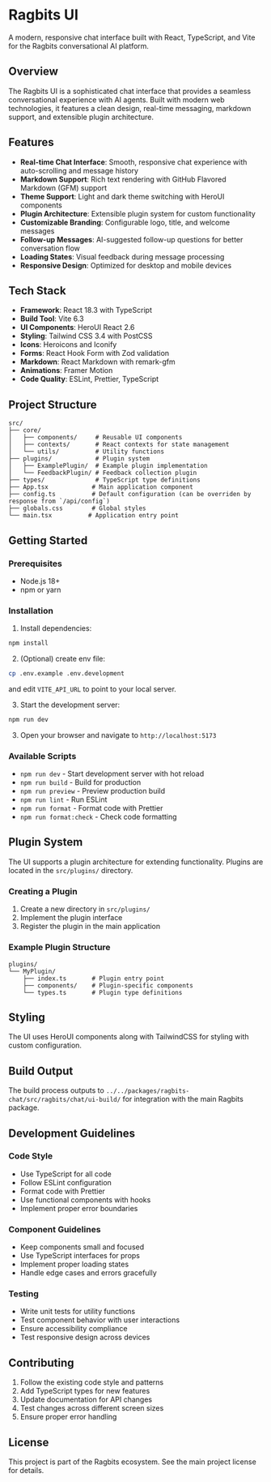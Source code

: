 # Ragbits UI

A modern, responsive chat interface built with React, TypeScript, and Vite for the Ragbits conversational AI platform.

## Overview

The Ragbits UI is a sophisticated chat interface that provides a seamless conversational experience with AI agents. Built with modern web technologies, it features a clean design, real-time messaging, markdown support, and extensible plugin architecture.

## Features

- **Real-time Chat Interface**: Smooth, responsive chat experience with auto-scrolling and message history
- **Markdown Support**: Rich text rendering with GitHub Flavored Markdown (GFM) support
- **Theme Support**: Light and dark theme switching with HeroUI components
- **Plugin Architecture**: Extensible plugin system for custom functionality
- **Customizable Branding**: Configurable logo, title, and welcome messages
- **Follow-up Messages**: AI-suggested follow-up questions for better conversation flow
- **Loading States**: Visual feedback during message processing
- **Responsive Design**: Optimized for desktop and mobile devices

## Tech Stack

- **Framework**: React 18.3 with TypeScript
- **Build Tool**: Vite 6.3
- **UI Components**: HeroUI React 2.6
- **Styling**: Tailwind CSS 3.4 with PostCSS
- **Icons**: Heroicons and Iconify
- **Forms**: React Hook Form with Zod validation
- **Markdown**: React Markdown with remark-gfm
- **Animations**: Framer Motion
- **Code Quality**: ESLint, Prettier, TypeScript

## Project Structure

```
src/
├── core/
│   ├── components/     # Reusable UI components
│   ├── contexts/       # React contexts for state management
│   └── utils/          # Utility functions
├── plugins/            # Plugin system
│   ├── ExamplePlugin/  # Example plugin implementation
│   └── FeedbackPlugin/ # Feedback collection plugin
├── types/              # TypeScript type definitions
├── App.tsx            # Main application component
├── config.ts          # Default configuration (can be overriden by response from `/api/config`)
├── globals.css        # Global styles
└── main.tsx          # Application entry point
```

## Getting Started

### Prerequisites

- Node.js 18+
- npm or yarn

### Installation

1. Install dependencies:

```bash
npm install
```

2. (Optional) create env file:

```bash
cp .env.example .env.development
```

and edit `VITE_API_URL` to point to your local server.

3. Start the development server:

```bash
npm run dev
```

3. Open your browser and navigate to `http://localhost:5173`

### Available Scripts

- `npm run dev` - Start development server with hot reload
- `npm run build` - Build for production
- `npm run preview` - Preview production build
- `npm run lint` - Run ESLint
- `npm run format` - Format code with Prettier
- `npm run format:check` - Check code formatting

## Plugin System

The UI supports a plugin architecture for extending functionality. Plugins are located in the `src/plugins/` directory.

### Creating a Plugin

1. Create a new directory in `src/plugins/`
2. Implement the plugin interface
3. Register the plugin in the main application

### Example Plugin Structure

```
plugins/
└── MyPlugin/
    ├── index.ts       # Plugin entry point
    ├── components/    # Plugin-specific components
    └── types.ts       # Plugin type definitions
```

## Styling

The UI uses HeroUI components along with TailwindCSS for styling with custom configuration.

## Build Output

The build process outputs to `../../packages/ragbits-chat/src/ragbits/chat/ui-build/` for integration with the main Ragbits package.

## Development Guidelines

### Code Style

- Use TypeScript for all code
- Follow ESLint configuration
- Format code with Prettier
- Use functional components with hooks
- Implement proper error boundaries

### Component Guidelines

- Keep components small and focused
- Use TypeScript interfaces for props
- Implement proper loading states
- Handle edge cases and errors gracefully

### Testing

- Write unit tests for utility functions
- Test component behavior with user interactions
- Ensure accessibility compliance
- Test responsive design across devices

## Contributing

1. Follow the existing code style and patterns
2. Add TypeScript types for new features
3. Update documentation for API changes
4. Test changes across different screen sizes
5. Ensure proper error handling

## License

This project is part of the Ragbits ecosystem. See the main project license for details.
